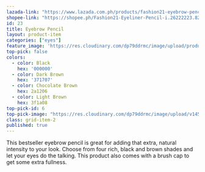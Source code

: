 ```yaml
---
lazada-link: "https://www.lazada.com.ph/products/fashion21-eyebrow-pencil-i254103530-s349013906.html?spm=a2o4l.seller.list.46.5de16cc9yWxY3r&mp=1"
shopee-link: "https://shopee.ph/Fashion21-Eyeliner-Pencil-i.26222223.826165467"
id: 23
title: Eyebrow Pencil
layout: product-item
categories: ["eyes"]
feature_image: 'https://res.cloudinary.com/dp79ddrmc/image/upload/products/eyeBrowPencil.jpg'
top-pick: false
colors:
  - color: Black
    hex: '000000'
  - color: Dark Brown
    hex: '371707'
  - color: Chocolate Brown
    hex: 2a1206
  - color: Light Brown
    hex: 3f1a08
top-pick-id: 6
top-pick-image: "https://res.cloudinary.com/dp79ddrmc/image/upload/v1456804125/top-pick/eyebrowPencil.jpg"
class: grid-item-2
published: true
---
```

This bestseller eyebrow pencil is great for adding that extra, natural intensity to your look. Choose from four rich, black and brown shades and let your eyes do the talking. This product also comes with a brush cap to get some extra fullness.
